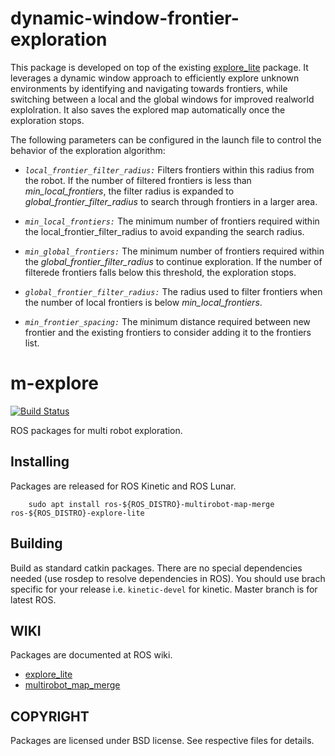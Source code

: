 # dynamic-window-frontier-exploration
This package is developed on top of the existing [explore_lite](https://wiki.ros.org/explore_lite) package.  It leverages a dynamic window approach to efficiently explore unknown environments by identifying and navigating towards frontiers, while switching between a local and the global windows for improved realworld explolration. It also saves the explored map automatically once the exploration stops.

The following parameters can be configured in the launch file to control the behavior of the exploration algorithm:

* _`local_frontier_filter_radius:`_ Filters frontiers within this radius from the robot. If the number of filtered frontiers is less than _min_local_frontiers_, the filter radius is expanded to _global_frontier_filter_radius_ to search through frontiers in a larger area.
  
* _`min_local_frontiers:`_ The minimum number of frontiers required within the local_frontier_filter_radius to avoid expanding the search radius.

* _`min_global_frontiers:`_ The minimum number of frontiers required within the _global_frontier_filter_radius_ to continue exploration. If the number of filterede frontiers falls below this threshold, the exploration stops.

* _`global_frontier_filter_radius:`_ The radius used to filter frontiers when the number of local frontiers is below _min_local_frontiers_.

* _`min_frontier_spacing:`_ The minimum distance required between new frontier and the existing frontiers to consider adding it to the frontiers list.


# m-explore

[![Build Status](http://build.ros.org/job/Kdev__m_explore__ubuntu_xenial_amd64/badge/icon)](http://build.ros.org/job/Kdev__m_explore__ubuntu_xenial_amd64)

ROS packages for multi robot exploration.

Installing
----------

Packages are released for ROS Kinetic and ROS Lunar.

```
	sudo apt install ros-${ROS_DISTRO}-multirobot-map-merge ros-${ROS_DISTRO}-explore-lite
```

Building
--------

Build as standard catkin packages. There are no special dependencies needed
(use rosdep to resolve dependencies in ROS). You should use brach specific for
your release i.e. `kinetic-devel` for kinetic. Master branch is for latest ROS.

WIKI
----

Packages are documented at ROS wiki.
* [explore_lite](http://wiki.ros.org/explore_lite)
* [multirobot_map_merge](http://wiki.ros.org/multirobot_map_merge)

COPYRIGHT
---------

Packages are licensed under BSD license. See respective files for details.
